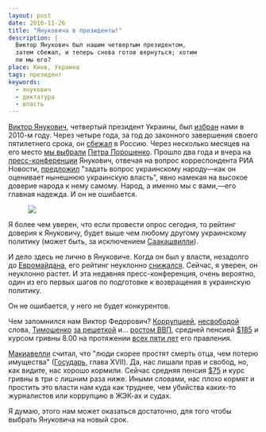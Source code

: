 ```yaml
---
layout: post
date: 2016-11-26
title: "Януковича в президенты!"
description: |
  Виктор Янукович был нашим четвертым президентом,
  затем сбежал, и теперь снова готов вернуться; хотим
  ли мы его?
place: Киев, Украина
tags: президент
keywords:
  - янукович
  - диктатура
  - власть
---
```


[Виктор Янукович](https://ru.wikipedia.org/wiki/%D0%AF%D0%BD%D1%83%D0%BA%D0%BE%D0%B2%D0%B8%D1%87,_%D0%92%D0%B8%D0%BA%D1%82%D0%BE%D1%80_%D0%A4%D1%91%D0%B4%D0%BE%D1%80%D0%BE%D0%B2%D0%B8%D1%87),
четвертый президент Украины,
был [избран](http://korrespondent.net/ukraine/politics/1050967-yanukovich-stal-prezidentom-ukrainy)
нами в 2010-м году. Через четыре года, за год до законного завершения
своего пятилетнего срока, он
[сбежал](http://korrespondent.net/ukraine/politics/3310015-avakov-ne-znaet-hde-yanukovych) в Россию.
Через несколько месяцев на его место
[мы выбрали](http://korrespondent.net/ukraine/politics/3370837-tsyk-obiavyla-rezultaty-obrabotky-100-protokolov)
[Петра Порошенко](https://ru.wikipedia.org/wiki/%D0%9F%D0%BE%D1%80%D0%BE%D1%88%D0%B5%D0%BD%D0%BA%D0%BE,_%D0%9F%D1%91%D1%82%D1%80_%D0%90%D0%BB%D0%B5%D0%BA%D1%81%D0%B5%D0%B5%D0%B2%D0%B8%D1%87).
Прошло два года и вчера на
[пресс-конференции](http://korrespondent.net/ukraine/politics/3779080-press-konferentsyia-yanukovycha-chto-hovoryl)
Янукович, отвечая на вопрос корреспондента РИА Новости,
[предложил](https://youtu.be/7jm8kXcgyEo?t=1984)
"задать вопрос украинскому народу&mdash;как он оценивает нынешнюю украинскую власть",
явно намекая на высокое доверие народа к нему самому.
Народ, а именно мы с вами,&mdash;его главная надежда. И он не ошибается.

<!--more-->

<figure><a href="https://inforesist.org/za-chto-ne-stoyal-antimaydan/">
<img src="https://i0.wp.com/image.inforesist.org/uploads/2016/08/1387436605_1387029072_regionaly-obyavili-bessrochnyy-antimaydan.jpeg"/>
</a></figure>

Я более чем уверен, что если провести опрос сегодня, то рейтинг доверия
к Януковичу, будет выше чем любому другому украинскому политику (может быть,
за исключением
[Саакашвилли](https://ru.wikipedia.org/wiki/%D0%A1%D0%B0%D0%B0%D0%BA%D0%B0%D1%88%D0%B2%D0%B8%D0%BB%D0%B8,_%D0%9C%D0%B8%D1%85%D0%B0%D0%B8%D0%BB_%D0%9D%D0%B8%D0%BA%D0%BE%D0%BB%D0%BE%D0%B7%D0%BE%D0%B2%D0%B8%D1%87)).

И дело здесь не лично в Януковиче. Когда он был у власти, незадолго до
[Евромайдана](https://ru.wikipedia.org/wiki/%D0%95%D0%B2%D1%80%D0%BE%D0%BC%D0%B0%D0%B9%D0%B4%D0%B0%D0%BD),
его рейтинг неуклонно
[снижался](http://news.liga.net/news/politics/880100-reyting_yanukovicha_i_ego_partii_prodolzhaet_padat_opros.htm).
Сейчас, я уверен, он неуклонно растет. И эта недавняя пресс-конференция, очень
вероятно, один из его первых шагов по подготовке к возвращения в украинскую
политику.

Он не ошибается, у него не будет конкурентов.

Чем запомнился нам Виктор Федорович?
[Коррупцией](http://korrespondent.net/ukraine/3627570-yanukovych-vzghlavyl-reitynh-korruptsyonerov-myra),
[несвободой](http://112.ua/statji/svoboda-slova-po-ukrainski-kak-strana-skolzila-po-reytingam-313342.html) слова,
[Тимошенко](https://ru.wikipedia.org/wiki/%D0%A2%D0%B8%D0%BC%D0%BE%D1%88%D0%B5%D0%BD%D0%BA%D0%BE,_%D0%AE%D0%BB%D0%B8%D1%8F_%D0%92%D0%BB%D0%B0%D0%B4%D0%B8%D0%BC%D0%B8%D1%80%D0%BE%D0%B2%D0%BD%D0%B0)
[за решеткой](http://gazeta.ua/ru/articles/politics/_vsya-istoriya-zaklyucheniya-timoshenko-sledstvie-proizvola-ukrainskogo-diktatora/417967) и...
[ростом ВВП](http://index.minfin.com.ua/index/gdp/),
средней пенсией [$185](http://www.unian.net/society/815568-srednyaya-pensiya-v-ukraine-za-3-mesyatsa-vyirosla-na-1-dollar.html)
и курсом гривны 8.00 на протяжении
[всех пяти лет](http://index.minfin.com.ua/chart/) его правления.

[Макиавелли](https://ru.wikipedia.org/wiki/%D0%9C%D0%B0%D0%BA%D0%B8%D0%B0%D0%B2%D0%B5%D0%BB%D0%BB%D0%B8,_%D0%9D%D0%B8%D0%BA%D0%BA%D0%BE%D0%BB%D0%BE)
считал, что "люди скорее простят смерть отца, чем потерю имущества"
([Государь](https://ru.wikipedia.org/wiki/%D0%93%D0%BE%D1%81%D1%83%D0%B4%D0%B0%D1%80%D1%8C_%28%D0%9C%D0%B0%D0%BA%D0%B8%D0%B0%D0%B2%D0%B5%D0%BB%D0%BB%D0%B8%29), глава XVII).
Да, нас лишали прав и свобод, но, как видите, нас хорошо кормили.
Сейчас средняя пенсия [$75](http://news.finance.ua/ru/news/-/376716/srednij-razmer-pensii-v-ukraine-dostig-75-dollarov)
и курс гривны в три с лишним раза ниже. Иными словами, нас плохо кормят
и простить это власти нам куда как труднее, чем убийства каких-то журналистов
или коррупцию в ЖЭК-ах и судах.

Я думаю, этого нам может оказаться достаточно, для того чтобы выбрать Януковича
на новый срок.

